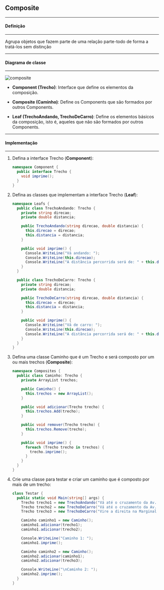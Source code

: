 ## Composite
***
#### Definição
***

Agrupa objetos que fazem parte de uma relação parte-todo de forma a tratá-los sem distinção

***
#### Diagrama de classe
***

![composite](https://cloud.githubusercontent.com/assets/14116020/26123130/2fcb5d7a-3a50-11e7-8f0a-75f8aab125d8.png)

* **Component (Trecho)**: Interface que define os elementos da composição.

* **Composite (Caminho)**: Define os Components que são formados por outros Components.

* **Leaf (TrechoAndando, TrechoDeCarro)**: Define os elementos básicos da composição, isto é, aqueles que não são formados por outros
Components.

***
#### Implementação
***

1. Defina a interface Trecho (**Component**):

    ```c#
    namespace Component {
      public interface Trecho {
        void imprime();
      }
    }
    ```

2. Defina as classes que implementam a interface Trecho (**Leaf**):

    ```c#
    namespace Leafs {
      public class TrechoAndando: Trecho {
        private string direcao;
        private double distancia;
    
        public TrechoAndando(string direcao, double distancia) {
          this.direcao = direcao;
          this.distancia = distancia;
        }
    
        public void imprime() {
          Console.WriteLine("Vá andando: ");
          Console.WriteLine(this.direcao);
          Console.WriteLine("A distância percorrida será de: " + this.distancia + " metros.");
        }
      }
    
      public class TrechoDeCarro: Trecho {
        private string direcao;
        private double distancia;
    
        public TrechoDeCarro(string direcao, double distancia) {
          this.direcao = direcao;
          this.distancia = distancia;
        }
    
        public void imprime() {
          Console.WriteLine("Vá de carro: ");
          Console.WriteLine(this.direcao);
          Console.WriteLine("A distância percorrida será de: " + this.distancia + " metros.");
        }
      }
    }
    ```

3. Defina uma classe Caminho que é um Trecho e será composto por um ou mais trechos (**Composite**):

    ```c#
    namespace Composites {
      public class Caminho: Trecho {
        private ArrayList trechos;
    
        public Caminho() {
          this.trechos = new ArrayList();
        }
    
        public void adicionar(Trecho trecho) {
          this.trechos.Add(trecho);
        }
    
        public void remover(Trecho trecho) {
          this.trechos.Remove(trecho);
        }
    
        public void imprime() {
          foreach (Trecho trecho in trechos) {
            trecho.imprime();
          }
        }
      }
    }
    ```

4. Crie uma classe para testar e criar um caminho que é composto por mais de um trecho:

    ```c#
    class Testar {
      public static void Main(string[] args) {
        Trecho trecho1 = new TrechoAndando("Vá até o cruzamento da Av. Rebouças com a Av. Brigadeiro Faria Lima", 500);
        Trecho trecho2 = new TrechoDeCarro("Vá até o cruzamento da Av. Brigadeiro com a Av. Cidade Jardim", 1500);
        Trecho trecho3 = new TrechoDeCarro("Vire a direita na Marginal Pinheiros", 500);
    
        Caminho caminho1 = new Caminho();
        caminho1.adicionar(trecho1);
        caminho1.adicionar(trecho2);
    
        Console.WriteLine("Caminho 1: ");
        caminho1.imprime();
    
        Caminho caminho2 = new Caminho();
        caminho2.adicionar(caminho1);
        caminho2.adicionar(trecho3);
    
        Console.WriteLine("\nCaminho 2: ");
        caminho2.imprime();
      }
    }
    ```


